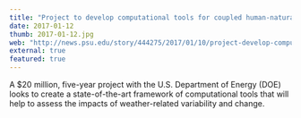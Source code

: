 ```yaml
---
title: "Project to develop computational tools for coupled human-natural systems"
date: 2017-01-12
thumb: 2017-01-12.jpg
web: "http://news.psu.edu/story/444275/2017/01/10/project-develop-computational-tools-coupled-human-natural-systems"
external: true
featured: true
---
```


 A $20 million, five-year project with the U.S. Department of Energy (DOE) looks to create a state-of-the-art framework of computational tools that will help to assess the impacts of weather-related variability and change.

